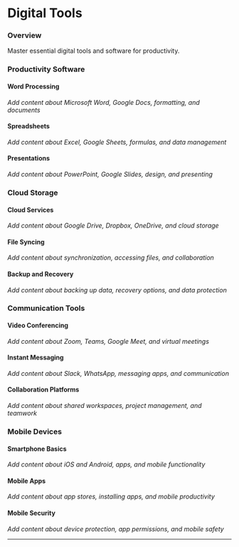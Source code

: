 # Digital Tools

### Overview

Master essential digital tools and software for productivity.

### Productivity Software

#### Word Processing
*Add content about Microsoft Word, Google Docs, formatting, and documents*

#### Spreadsheets
*Add content about Excel, Google Sheets, formulas, and data management*

#### Presentations
*Add content about PowerPoint, Google Slides, design, and presenting*

### Cloud Storage

#### Cloud Services
*Add content about Google Drive, Dropbox, OneDrive, and cloud storage*

#### File Syncing
*Add content about synchronization, accessing files, and collaboration*

#### Backup and Recovery
*Add content about backing up data, recovery options, and data protection*

### Communication Tools

#### Video Conferencing
*Add content about Zoom, Teams, Google Meet, and virtual meetings*

#### Instant Messaging
*Add content about Slack, WhatsApp, messaging apps, and communication*

#### Collaboration Platforms
*Add content about shared workspaces, project management, and teamwork*

### Mobile Devices

#### Smartphone Basics
*Add content about iOS and Android, apps, and mobile functionality*

#### Mobile Apps
*Add content about app stores, installing apps, and mobile productivity*

#### Mobile Security
*Add content about device protection, app permissions, and mobile safety*

---
